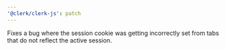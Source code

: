 ```yaml
---
'@clerk/clerk-js': patch
---
```


Fixes a bug where the session cookie was getting incorrectly set from tabs that do not reflect the active session.
